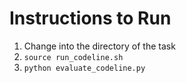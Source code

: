 # Instructions to Run
1) Change into the directory of the task
2) ```source run_codeline.sh```
3) ```python evaluate_codeline.py```
